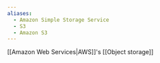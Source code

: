```yaml
---
aliases:
  - Amazon Simple Storage Service
  - S3
  - Amazon S3
---
```


[[Amazon Web Services|AWS]]'s [[Object storage]]
